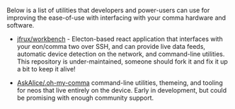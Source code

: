 Below is a list of utilities that developers and power-users can use for improving the ease-of-use with interfacing with your comma hardware and software.


* [jfrux/workbench](https://github.com/jfrux/workbench) - Electon-based react application that interfaces with your eon/comma two over SSH, and can provide live data feeds, automatic device detection on the network, and command-line utilities. This repository is under-maintained, someone should fork it and fix it up a bit to keep it alive!

* [AskAlice/.oh-my-comma](https://github.com/askalice/.oh-my-comma) command-line utilities, themeing, and tooling for neos that live entirely on the device. Early in development, but could be promising with enough community support.